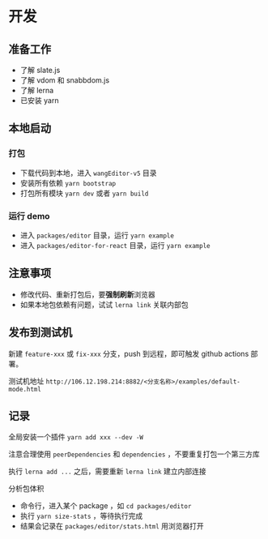 # 开发

## 准备工作

- 了解 slate.js
- 了解 vdom 和 snabbdom.js
- 了解 lerna
- 已安装 yarn

## 本地启动

### 打包

- 下载代码到本地，进入 `wangEditor-v5` 目录
- 安装所有依赖 `yarn bootstrap`
- 打包所有模块 `yarn dev` 或者 `yarn build`

### 运行 demo

- 进入 `packages/editor` 目录，运行 `yarn example`
- 进入 `packages/editor-for-react` 目录，运行 `yarn example`

## 注意事项

- 修改代码、重新打包后，要**强制刷新**浏览器
- 如果本地包依赖有问题，试试 `lerna link` 关联内部包

## 发布到测试机

新建 `feature-xxx` 或 `fix-xxx` 分支，push 到远程，即可触发 github actions 部署。

测试机地址 `http://106.12.198.214:8882/<分支名称>/examples/default-mode.html`

## 记录

全局安装一个插件 `yarn add xxx --dev -W`

注意合理使用 `peerDependencies` 和 `dependencies` ，不要重复打包一个第三方库

执行 `lerna add ...` 之后，需要重新 `lerna link` 建立内部连接

分析包体积
- 命令行，进入某个 package ，如 `cd packages/editor`
- 执行 `yarn size-stats` ，等待执行完成
- 结果会记录在 `packages/editor/stats.html` 用浏览器打开